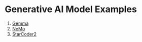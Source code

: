 Generative AI Model Examples
====

1. [Gemma](./Gemma/)
2. [NeMo](./NeMo/)
3. [StarCoder2](./StarCoder2/)